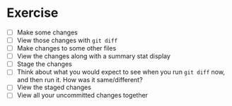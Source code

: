 # Exercise

- [ ] Make some changes
- [ ] View those changes with `git diff`
- [ ] Make changes to some other files
- [ ] View the changes along with a summary stat display
- [ ] Stage the changes
- [ ] Think about what you would expect to see when you run `git diff` now, and then run it. How was it same/different?
- [ ] View the staged changes
- [ ] View all your uncommitted changes together
